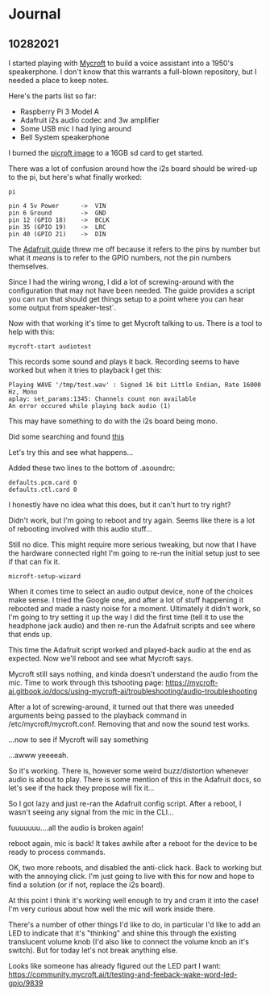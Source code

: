 # Journal

## 10282021

I started playing with [Mycroft](https://mycroft.ai/) to build a voice assistant into a 1950's speakerphone.  I don't know that this warrants a full-blown repository, but I needed a place to keep notes.

Here's the parts list so far:

* Raspberry Pi 3 Model A
* Adafruit i2s audio codec and 3w amplifier
* Some USB mic I had lying around
* Bell System speakerphone

I burned the [picroft image](https://mycroft-ai.gitbook.io/docs/using-mycroft-ai/get-mycroft/picroft) to a 16GB sd card to get started.

There was a lot of confusion around how the i2s board should be wired-up to the pi, but here's what finally worked:

```
pi

pin 4 5v Power      ->  VIN 
pin 6 Ground        ->  GND
pin 12 (GPIO 18)    ->  BCLK
pin 35 (GPIO 19)    ->  LRC
pin 40 (GPIO 21)    ->  DIN
```

The [Adafruit guide](https://learn.adafruit.com/adafruit-max98357-i2s-class-d-mono-amp/raspberry-pi-wiring) threw me off because it refers to the pins by number but what it *means* is to refer to the GPIO numbers, not the pin numbers themselves.

Since I had the wiring wrong, I did a lot of screwing-around with the configuration that may not have been needed.  The guide provides a script you can run that should get things setup to a point where you can hear some output from speaker-test`.

Now with that working it's time to get Mycroft talking to us.  There is a tool to help with this:

`mycroft-start audiotest`

This records some sound and plays it back.  Recording seems to have worked but when it tries to playback I get this:

```
Playing WAVE '/tmp/test.wav' : Signed 16 bit Little Endian, Rate 16000 Hz, Mono
aplay: set_params:1345: Channels count non available
An error occured while playing back audio (1)
```

This may have something to do with the i2s board being mono.

Did some searching and found [this](https://unix.stackexchange.com/questions/615584/alsa-aplay-mono-file-but-returns-channel-count-non-available)

Let's try this and see what happens...

Added these two lines to the bottom of .asoundrc:

```
defaults.pcm.card 0
defaults.ctl.card 0
```

I honestly have no idea what this does, but it can't hurt to try right?

Didn't work, but I'm going to reboot and try again.  Seems like there is a lot of rebooting involved with this audio stuff...

Still no dice.  This might require more serious tweaking, but now that I have the hardware connected right I'm going to re-run the initial setup just to see if that can fix it.

`microft-setup-wizard`

When it comes time to select an audio output device, none of the choices make sense.  I tried the Google one, and after a lot of stuff happening it rebooted and made a nasty noise for a moment.  Ultimately it didn't work, so I'm going to try setting it up the way I did the first time (tell it to use the headphone jack audio) and then re-run the Adafruit scripts and see where that ends up.

This time the Adafruit script worked and played-back audio at the end as expected.  Now we'll reboot and see what Mycroft says.

Mycroft still says nothing, and kinda doesn't understand the audio from the mic.  Time to work through this tshooting page:  https://mycroft-ai.gitbook.io/docs/using-mycroft-ai/troubleshooting/audio-troubleshooting

After a lot of screwing-around, it turned out that there was uneeded arguments being passed to the playback command in /etc/mycroft/mycroft.conf.  Removing that and now the sound test works.

...now to see if Mycroft will say something

...awww yeeeeah.

So it's working.  There is, however some weird buzz/distortion whenever audio is about to play.  There is some mention of this in the Adafruit docs, so let's see if the hack they propose will fix it...

So I got lazy and just re-ran the Adafruit config script.  After a reboot, I wasn't seeing any signal from the mic in the CLI...

fuuuuuuu....all the audio is broken again!

reboot again, mic is back!  It takes awhile after a reboot for the device to be ready to process commands.

OK, two more reboots, and disabled the anti-click hack.  Back to working but with the annoying click.  I'm just going to live with this for now and hope to find a solution (or if not, replace the i2s board).

At this point I think it's working well enough to try and cram it into the case!  I'm very curious about how well the mic will work inside there.

There's a number of other things I'd like to do, in particular I'd like to add an LED to indicate that it's "thinking" and shine this through the existing translucent volume knob (I'd also like to connect the volume knob an it's switch).  But for today let's not break anything else.


Looks like someone has already figured out the LED part I want: https://community.mycroft.ai/t/testing-and-feeback-wake-word-led-gpio/9839
